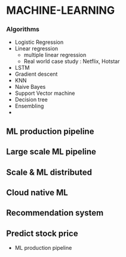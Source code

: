 # MACHINE-LEARNING

### Algorithms
- Logistic Regression 
- Linear regression 
    - multiple linear regression 
    - Real world case study : Netflix, Hotstar 
- LSTM 
- Gradient descent 
- KNN
- Naive Bayes
- Support Vector machine 
- Decision tree 
- Ensembling 
- 


## ML production pipeline


## Large scale ML pipeline 



## Scale & ML distributed 


## Cloud native ML 





## Recommendation system 

## Predict stock price 
- ML production pipeline 
## 



